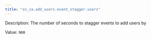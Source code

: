 ```yaml
---
title: "sn_ca.add_users.event_stagger.users"
---
```


Description: The number of seconds to stagger events to add users by

Value: `900`